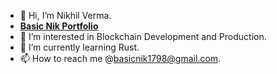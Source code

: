 - 👋 Hi, I’m Nikhil Verma.
- **[Basic Nik Portfolio](https://basicnik.vercel.app/)**
- 👀 I’m interested in Blockchain Development and Production.
- 🌱 I’m currently learning Rust.
- 📫 How to reach me @basicnik1798@gmail.com.

<!---
BasicNik/BasicNik is a ✨ special ✨ repository because its `README.md` (this file) appears on your GitHub profile.
You can click the Preview link to take a look at your changes.
--->
